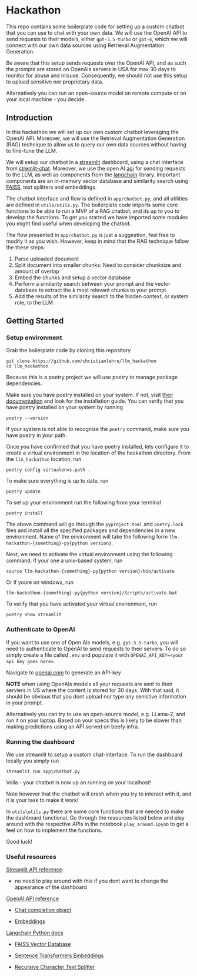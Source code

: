 # Hackathon 
This repo contains some boilerplate code for setting up a custom chatbot that you can use to chat with your own data. We will use the OpenAI API to send requests to their models, either `gpt-3.5-turbo` or `gpt-4`, which we will connect with our own data sources using Retrieval Augmentation Generation. 

Be aware that this setup sends requests over the OpenAI API, and as such the prompts are stored on OpenAIs servers in USA for max 30 days to monitor for abuse and misuse. Consequently, we should not use this setup to upload sensitive nor proprietary data.

Alternatively you can run an open-source model on remote compute or on your local machine - you decide.

## Introduction 
In this hackathon we will set up our own custom chatbot leveraging the OpenAI API. Moreover, we will use the Retrieval Augmentation Generation (RAG) technique to allow us to query our own data sources without having to fine-tune the LLM. 

We will setup our chatbot in a [streamlit](https://docs.streamlit.io/library/get-started) dashboard, using a chat interface from [stremlit-chat](https://pypi.org/project/streamlit-chat/). Moreover, we use the open AI [api](https://platform.openai.com/docs/api-reference/introduction?lang=python) for sending requests to the LLM, as well as components from the [langchain](https://docs.langchain.com/docs/) library. Important components are an in-memory vector database and similarity search using [FAISS](https://github.com/facebookresearch/faiss), text splitters and embeddings. 

The chatbot interface and flow is defined in `app/chatbot.py`, and all utilities are defined in `utils/utils.py`. The boilerplate code imports some core functions to be able to run a MVP of a RAG chatbot, and its up to you to develop the functions. To get you started we have imported some modules you might find useful when developing the chatbot.

The flow presented in `app/chatbot.py` is just a suggestion, feel free to modify it as you wish. However, keep in mind that the RAG technique follow the these steps:
1) Parse uploaded document
2) Split document into smaller chunks: Need to consider chunksize and amount of overlap 
3) Embed the chunks and setup a vector database
4) Perform a similarity search between your prompt and the vector database to extract the $k$ most relevant chunks to your prompt
5) Add the results of the similarity search to the hidden context, or system role, to the LLM.


## Getting Started

### Setup environment
Grab the boilerplate code by cloning this repository
```console
git clone https://github.com/christianlehre/llm_hackathon
cd llm_hackathon

```
Because this is a poetry project we will use poetry to manage package dependencies.

Make sure you have poetry installed on your system. If not, visit [their documentation](https://python-poetry.org/docs/) and look for the installation guide. You can verify that you have poetry installed on your system by running
```console
poetry --version
````
If your system is not able to recognize the `poetry` command, make sure you have poetry in your path.

Once you have confirmed that you have poetry installed, lets configure it to create a virtual environment in the location of the hackathon directory. From the `llm_hackathon` location, run 
```console
poetry config virtualenvs.path .
```
To make sure everything is up to date, run 
```console
poetry update
```

To set up your environment run the following from your terminal
```console
poetry install
````
The above command will go through the `pyproject.toml` and `poetry.lock` files and install all the specified packages and dependencies in a new environment. Name of the environment will take the following form `llm-hackathon-{something}-py{python version}`. 

Next, we need to activate the virtual environment using the following command.
If your one a unix-based system, run
```console
source llm-hackathon-{something}-py{python version}/bin/activate
```
Or if youre on windows, run
```console
llm-hackathon-{something}-py{python version}/Scripts/activate.bat
```

To verify that you have activated your virtual environment, run 
```console
poetry show streamlit
```

### Authenticate to OpenAI
If you want to use one of Open AIs models, e.g. `gpt-3.5-turbo`, you will need to authenticate to OpenAI to send requests to their servers. To do so simply create a file called `.env` and populate it with `OPENAI_API_KEY=<your api key goes here>`. 

Navigate to [openai.com](https://openai.com) to generate an API-key

**NOTE** when using OpenAIs models all your requests are sent to their serviers in US where the content is stored for 30 days. With that said, it should be obvious that you dont upload nor type any sensitive information in your prompt.

Alternatively you can try to use an open-source model, e.g. LLama-2, and run it on your laptop. Based on your specs this is likely to be slower than making predictions using an API served on beefy infra.

### Running the dashboard
We use streamlit to setup a custom chat-interface. To run the dashboard locally you simply run 
```console
streamlit run app\chatbot.py
```

Voila - your chatbot is now up an running on your localhost!

Note however that the chatbot will crash when you try to interact with it, and it is your task to make it work! 

In `utils\utils.py` there are some core functions that are needed to make the dashboard functional. Go through the resources listed below and play around with the respective APIs in the notebook `play_around.ipynb` to get a feel on how to implement the functions. 

Good luck!


### Useful resources

[Streamlit API reference](https://docs.streamlit.io/library/api-reference)
- no need to play around with this if you dont want to change the appearance of the dashboard

[OpenAI API reference](https://platform.openai.com/docs/api-reference/introduction?lang=python)
- [Chat completion object](https://platform.openai.com/docs/api-reference/chat/create)

- [Embeddings](https://platform.openai.com/docs/guides/embeddings/what-are-embeddings)

[Langchain Python docs](https://python.langchain.com/docs/get_started/introduction.html)

- [FAISS Vector Database](https://python.langchain.com/docs/integrations/vectorstores/faiss)

- [Sentence Transformers Embeddings](https://python.langchain.com/docs/integrations/text_embedding/sentence_transformers)

- [Recursive Character Text Splitter](https://python.langchain.com/docs/modules/data_connection/document_transformers/text_splitters/recursive_text_splitter)
